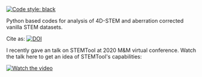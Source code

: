 [![Code style: black](https://img.shields.io/badge/code%20style-black-000000.svg)](https://github.com/psf/black)

Python based codes for analysis of 4D-STEM and aberration corrected vanilla STEM datasets. 

Cite as:
[![DOI](https://zenodo.org/badge/DOI/10.5281/zenodo.3369427.svg)](https://doi.org/10.5281/zenodo.3369427)

I recently gave an talk on STEMTool at 2020 M&M virtual conference. Watch the talk here to get an idea of STEMTool's capabilities:

[![Watch the video](https://i.imgur.com/iBhmcTT.png)](https://youtu.be/qIaplVNAQ_k)
